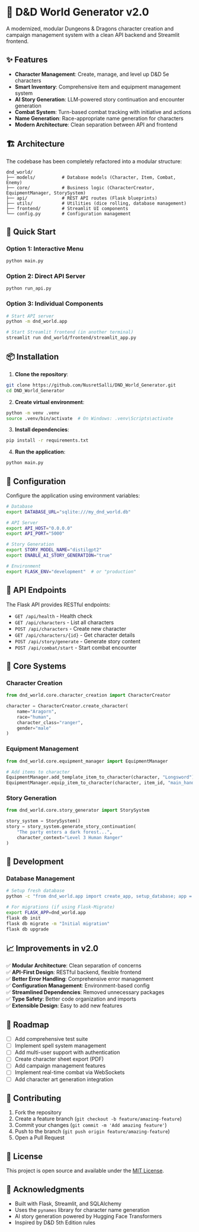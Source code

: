 # 🐉 D&D World Generator v2.0

A modernized, modular Dungeons & Dragons character creation and campaign management system with a clean API backend and Streamlit frontend.

## ✨ Features

- **Character Management**: Create, manage, and level up D&D 5e characters
- **Smart Inventory**: Comprehensive item and equipment management system  
- **AI Story Generation**: LLM-powered story continuation and encounter generation
- **Combat System**: Turn-based combat tracking with initiative and actions
- **Name Generation**: Race-appropriate name generation for characters
- **Modern Architecture**: Clean separation between API and frontend

## 🏗️ Architecture

The codebase has been completely refactored into a modular structure:

```
dnd_world/
├── models/          # Database models (Character, Item, Combat, Enemy)
├── core/            # Business logic (CharacterCreator, EquipmentManager, StorySystem)
├── api/             # REST API routes (Flask blueprints)
├── utils/           # Utilities (dice rolling, database management)
├── frontend/        # Streamlit UI components
└── config.py        # Configuration management
```

## 🚀 Quick Start

### Option 1: Interactive Menu
```bash
python main.py
```

### Option 2: Direct API Server
```bash
python run_api.py
```

### Option 3: Individual Components
```bash
# Start API server
python -m dnd_world.app

# Start Streamlit frontend (in another terminal)
streamlit run dnd_world/frontend/streamlit_app.py
```

## 📦 Installation

1. **Clone the repository**:
```bash
git clone https://github.com/NusretSalli/DND_World_Generator.git
cd DND_World_Generator
```

2. **Create virtual environment**:
```bash
python -m venv .venv
source .venv/bin/activate  # On Windows: .venv\Scripts\activate
```

3. **Install dependencies**:
```bash
pip install -r requirements.txt
```

4. **Run the application**:
```bash
python main.py
```

## 🔧 Configuration

Configure the application using environment variables:

```bash
# Database
export DATABASE_URL="sqlite:///my_dnd_world.db"

# API Server
export API_HOST="0.0.0.0"
export API_PORT="5000"

# Story Generation
export STORY_MODEL_NAME="distilgpt2"
export ENABLE_AI_STORY_GENERATION="true"

# Environment
export FLASK_ENV="development"  # or "production"
```

## 📡 API Endpoints

The Flask API provides RESTful endpoints:

- `GET /api/health` - Health check
- `GET /api/characters` - List all characters
- `POST /api/characters` - Create new character
- `GET /api/characters/{id}` - Get character details
- `POST /api/story/generate` - Generate story content
- `POST /api/combat/start` - Start combat encounter

## 🎲 Core Systems

### Character Creation
```python
from dnd_world.core.character_creation import CharacterCreator

character = CharacterCreator.create_character(
    name="Aragorn",
    race="human", 
    character_class="ranger",
    gender="male"
)
```

### Equipment Management
```python
from dnd_world.core.equipment_manager import EquipmentManager

# Add items to character
EquipmentManager.add_template_item_to_character(character, "Longsword")
EquipmentManager.equip_item_to_character(character, item_id, "main_hand")
```

### Story Generation
```python
from dnd_world.core.story_generator import StorySystem

story_system = StorySystem()
story = story_system.generate_story_continuation(
    "The party enters a dark forest...",
    character_context="Level 3 Human Ranger"
)
```

## 🧪 Development

### Database Management
```bash
# Setup fresh database
python -c "from dnd_world.app import create_app, setup_database; app = create_app(); setup_database(app)"

# For migrations (if using Flask-Migrate)
export FLASK_APP=dnd_world.app
flask db init
flask db migrate -m "Initial migration"
flask db upgrade
```

## 📈 Improvements in v2.0

✅ **Modular Architecture**: Clean separation of concerns  
✅ **API-First Design**: RESTful backend, flexible frontend  
✅ **Better Error Handling**: Comprehensive error management  
✅ **Configuration Management**: Environment-based config  
✅ **Streamlined Dependencies**: Removed unnecessary packages  
✅ **Type Safety**: Better code organization and imports  
✅ **Extensible Design**: Easy to add new features  

## 🔮 Roadmap

- [ ] Add comprehensive test suite
- [ ] Implement spell system management
- [ ] Add multi-user support with authentication
- [ ] Create character sheet export (PDF)
- [ ] Add campaign management features
- [ ] Implement real-time combat via WebSockets
- [ ] Add character art generation integration

## 🤝 Contributing

1. Fork the repository
2. Create a feature branch (`git checkout -b feature/amazing-feature`)
3. Commit your changes (`git commit -m 'Add amazing feature'`)
4. Push to the branch (`git push origin feature/amazing-feature`)
5. Open a Pull Request

## 📄 License

This project is open source and available under the [MIT License](LICENSE).

## 🙏 Acknowledgments

- Built with Flask, Streamlit, and SQLAlchemy
- Uses the `pynames` library for character name generation
- AI story generation powered by Hugging Face Transformers
- Inspired by D&D 5th Edition rules